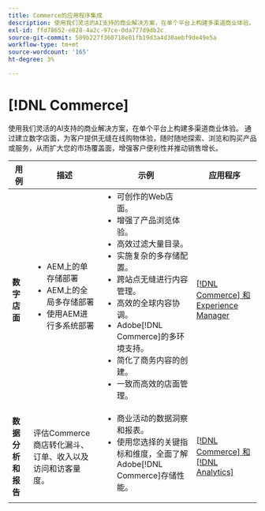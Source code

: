 ```yaml
---
title: Commerce的应用程序集成
description: 使用我们灵活的AI支持的商业解决方案，在单个平台上构建多渠道商业体验。
exl-id: ffd78652-e828-4a2c-97ce-0da777d9db2c
source-git-commit: 509b227f360718e81fb19d3a4d30aebf9de49e5a
workflow-type: tm+mt
source-wordcount: '165'
ht-degree: 3%

---
```


# [!DNL Commerce]

使用我们灵活的AI支持的商业解决方案，在单个平台上构建多渠道商业体验。 通过建立数字店面，为客户提供无缝在线购物体验，随时随地探索、浏览和购买产品或服务，从而扩大您的市场覆盖面，增强客户便利性并推动销售增长。

<table>

<thead>
    <tr>
      <th>用例</th>
      <th>描述</th>
      <th>示例</th>
      <th>应用程序</th>
    </tr>
  </thead>
  <tbody>
 <tr>
   <td><strong>数字店面</strong></td>
   <td><ul style="margin-top: 0;">
          <li>AEM上的单存储部署
          <li>AEM上的全局多存储部署</li>
          <li>使用AEM进行多系统部署</li>
        </ul>
  </td>
   <td>
    <ul style="margin-top: 0;">
          <li>可创作的Web店面。</li>
          <li>增强了产品浏览体验。</li>
          <li>高效过滤大量目录。</li>
          <li>实施复杂的多存储配置。</li>
          <li>跨站点无缝进行内容管理。</li>
          <li>高效的全球内容协调。</li>
          <li>Adobe[!DNL Commerce]的多环境支持。</li>
          <li>简化了商务内容的创建。</li>
          <li>一致而高效的店面管理。</li>
      </ul>
    </td>
   <td><a href="/help/integrations/integrations-between-applications/experience-manager/experience-manager-commerce.md">[!DNL Commerce] 和Experience Manager</a></td>
 </tr> 
 <tr>
   <td><strong>数据分析和报告<strong></td>
   <td>评估Commerce商店转化漏斗、订单、收入以及访问和访客量度。</td>
   <td><ul style="margin-top: 0;"><li>商业活动的数据洞察和报表。</li><li>使用您选择的关键指标和维度，全面了解Adobe[!DNL Commerce]存储性能。</li></ul></td>
   <td><a href="/help/integrations/integrations-between-applications/commerce/commerce-analytics.md">[!DNL Commerce] 和 [!DNL Analytics]</a></td>
 </tr>
 </tbody>
 </table>
